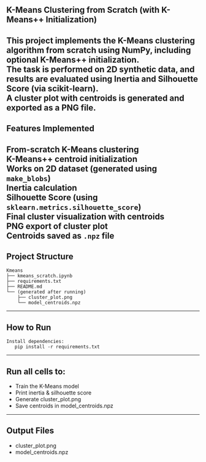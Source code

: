 ## K-Means Clustering from Scratch (with K-Means++ Initialization)
 This project implements the **K-Means clustering algorithm from scratch using NumPy**, including **optional K-Means++ initialization**.  
The task is performed on **2D synthetic data**, and results are evaluated using **Inertia** and **Silhouette Score (via scikit-learn)**.  
A cluster plot with centroids is generated and exported as a PNG file.
---
## Features Implemented
From-scratch K-Means clustering  
K-Means++ centroid initialization  
Works on 2D dataset (generated using `make_blobs`)  
Inertia calculation  
Silhouette Score (using `sklearn.metrics.silhouette_score`)  
 Final cluster visualization with centroids  
PNG export of cluster plot  
Centroids saved as `.npz` file 
---
##  Project Structure
```
Kmeans
├── kmeans_scratch.ipynb
├── requirements.txt
├── README.md
└── (generated after running)
    ├── cluster_plot.png
    └── model_centroids.npz
```
---
## How to Run
```
Install dependencies:
   pip install -r requirements.txt
```
---
## Run all cells to:
   - Train the K-Means model
   - Print inertia & silhouette score
   - Generate cluster_plot.png
   - Save centroids in model_centroids.npz
---
## Output Files
- cluster_plot.png
- model_centroids.npz